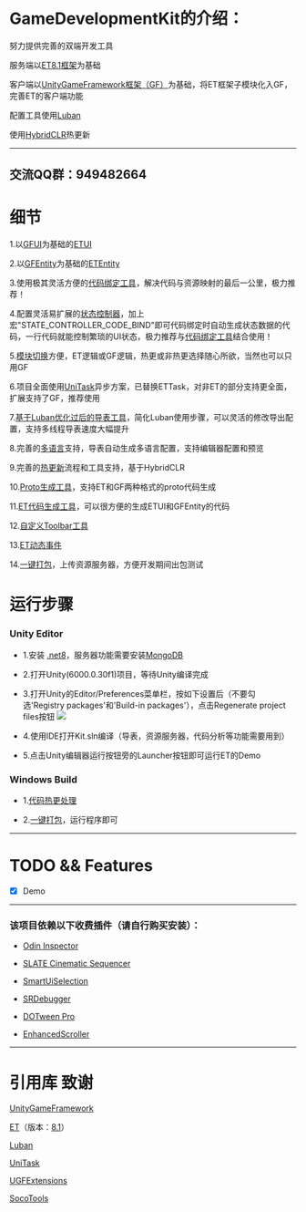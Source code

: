 # GameDevelopmentKit的介绍：
努力提供完善的双端开发工具

服务端以[ET8.1框架](https://github.com/egametang/ET)为基础

客户端以[UnityGameFramework框架（GF）](https://github.com/EllanJiang/UnityGameFramework)为基础，将ET框架子模块化入GF，完善ET的客户端功能

配置工具使用[Luban](https://github.com/focus-creative-games/luban)

使用[HybridCLR](https://github.com/focus-creative-games/hybridclr)热更新

***

## 交流QQ群：949482664

# 细节

1.以[GFUI](Unity/Assets/Scripts/Game/ET/Loader/UGF/UIForm)为基础的[ETUI](Unity/Assets/Scripts/Game/ET/Code/ModelView/Client/Module/UGF)

2.以[GFEntity](Unity/Assets/Scripts/Game/ET/Loader/UGF/Entity)为基础的[ETEntity](Unity/Assets/Scripts/Game/ET/Code/ModelView/Client/Module/UGF)

3.使用极其灵活方便的[代码绑定工具](https://github.com/XuToWei/CodeBind)，解决代码与资源映射的最后一公里，极力推荐！

4.配置灵活易扩展的[状态控制器](https://github.com/XuToWei/StateController)，加上宏"STATE_CONTROLLER_CODE_BIND"即可代码绑定时自动生成状态数据的代码，一行代码就能控制繁琐的UI状态，极力推荐与[代码绑定工具](https://github.com/XuToWei/CodeBind)结合使用！

5.[模块切换](Book/Project%E7%BB%93%E6%9E%84.md)方便，ET逻辑或GF逻辑，热更或非热更选择随心所欲，当然也可以只用GF

6.项目全面使用[UniTask](https://github.com/Cysharp/UniTask)异步方案，已替换ETTask，对非ET的部分支持更全面，扩展支持了GF，推荐使用

7.[基于Luban优化过后的导表工具](Book/Luban%E9%85%8D%E7%BD%AE.md)，简化Luban使用步骤，可以灵活的修改导出配置，支持多线程导表速度大幅提升

8.完善的[多语言](Book/%E5%A4%9A%E8%AF%AD%E8%A8%80.md)支持，导表自动生成多语言配置，支持编辑器配置和预览

9.完善的[热更新](Book/HybridCLR%E7%83%AD%E6%9B%B4.md)流程和工具支持，基于HybridCLR

10.[Proto生成工具](Book/Proto%E7%94%9F%E6%88%90%E5%B7%A5%E5%85%B7.md)，支持ET和GF两种格式的proto代码生成

11.[ET代码生成工具](Book/ET%E4%BB%A3%E7%A0%81%E7%94%9F%E6%88%90%E5%B7%A5%E5%85%B7.md)，可以很方便的生成ETUI和GFEntity的代码

12.[自定义Toolbar工具](Book/%E8%87%AA%E5%AE%9A%E4%B9%89Toolbar.md)

13.[ET动态事件](Book/ET%E5%8A%A8%E6%80%81%E4%BA%8B%E4%BB%B6.md)

14.[一键打包](Book/%E4%B8%80%E9%94%AE%E6%89%93%E5%8C%85.md)，上传资源服务器，方便开发期间出包测试

# 运行步骤

### Unity Editor

- 1.安装 [.net8](https://dotnet.microsoft.com/en-us/download/dotnet/8.0)，服务器功能需要安装[MongoDB](https://www.mongodb.com/)

- 2.打开Unity(6000.0.30f1)项目，等待Unity编译完成

- 3.打开Unity的Editor/Preferences菜单栏，按如下设置后（不要勾选'Registry packages'和'Build-in packages'），点击Regenerate project files按钮
![](Book/png/unity_step1.png)

- 4.使用IDE打开Kit.sln编译（导表，资源服务器，代码分析等功能需要用到）

- 5.点击Unity编辑器运行按钮旁的Launcher按钮即可运行ET的Demo

### Windows Build

- 1.[代码热更处理](Book/HybridCLR%E7%83%AD%E6%9B%B4.md)

- 2.[一键打包](Book/%E4%B8%80%E9%94%AE%E6%89%93%E5%8C%85.md)，运行程序即可

***

# TODO && Features

- [X] Demo

***

### 该项目依赖以下收费插件（请自行购买安装）：

- [Odin Inspector](https://assetstore.unity.com/packages/tools/utilities/odin-inspector-and-serializer-89041)

- [SLATE Cinematic Sequencer](https://assetstore.unity.com/packages/tools/animation/slate-cinematic-sequencer-56558)

- [SmartUiSelection](https://assetstore.unity.com/packages/tools/gui/smart-ui-selection-for-unity-124328)

- [SRDebugger](https://assetstore.unity.com/packages/tools/gui/srdebugger-console-tools-on-device-27688)

- [DOTween Pro](https://assetstore.unity.com/packages/tools/visual-scripting/dotween-pro-32416)

- [EnhancedScroller](https://assetstore.unity.com/packages/tools/gui/enhancedscroller-36378)

***

# 引用库 致谢
[UnityGameFramework](https://github.com/EllanJiang/UnityGameFramework)

[ET](https://github.com/egametang/ET)（版本：[8.1](https://github.com/egametang/ET/commit/faa825d22a5b05d727f4878dfe34600628942579)）

[Luban](https://github.com/focus-creative-games/luban)

[UniTask](https://github.com/Cysharp/UniTask)

[UGFExtensions](https://github.com/FingerCaster/UGFExtensions)

[SocoTools](https://github.com/crossous/SocoTools)
